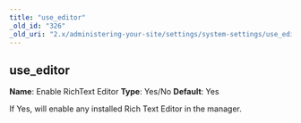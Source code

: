 ```yaml
---
title: "use_editor"
_old_id: "326"
_old_uri: "2.x/administering-your-site/settings/system-settings/use_editor"
---
```


## use\_editor

**Name**: Enable RichText Editor
**Type**: Yes/No
**Default**: Yes

If Yes, will enable any installed Rich Text Editor in the manager.
